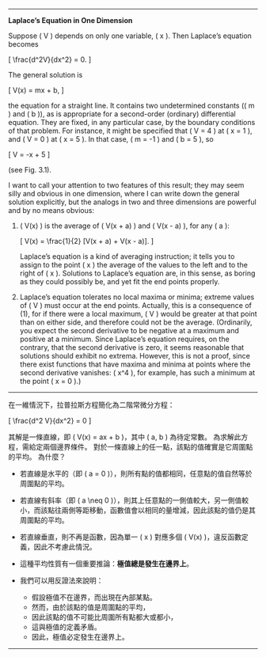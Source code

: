 
---

**Laplace’s Equation in One Dimension**  

Suppose \( V \) depends on only one variable, \( x \). Then Laplace’s equation becomes  

\[
\frac{d^2V}{dx^2} = 0.
\]

The general solution is  

\[
V(x) = mx + b,
\]

the equation for a straight line. It contains two undetermined constants (\( m \) and \( b \)), as is appropriate for a second-order (ordinary) differential equation. They are fixed, in any particular case, by the boundary conditions of that problem. For instance, it might be specified that \( V = 4 \) at \( x = 1 \), and \( V = 0 \) at \( x = 5 \). In that case, \( m = -1 \) and \( b = 5 \), so  

\[
V = -x + 5
\]

(see Fig. 3.1).  

I want to call your attention to two features of this result; they may seem silly and obvious in one dimension, where I can write down the general solution explicitly, but the analogs in two and three dimensions are powerful and by no means obvious:  

1. \( V(x) \) is the average of \( V(x + a) \) and \( V(x - a) \), for any \( a \):  

   \[
   V(x) = \frac{1}{2} [V(x + a) + V(x - a)].
   \]

   Laplace’s equation is a kind of averaging instruction; it tells you to assign to the point \( x \) the average of the values to the left and to the right of \( x \). Solutions to Laplace’s equation are, in this sense, as boring as they could possibly be, and yet fit the end points properly.  

2. Laplace’s equation tolerates no local maxima or minima; extreme values of \( V \) must occur at the end points. Actually, this is a consequence of (1), for if there were a local maximum, \( V \) would be greater at that point than on either side, and therefore could not be the average. (Ordinarily, you expect the second derivative to be negative at a maximum and positive at a minimum. Since Laplace’s equation requires, on the contrary, that the second derivative is zero, it seems reasonable that solutions should exhibit no extrema. However, this is not a proof, since there exist functions that have maxima and minima at points where the second derivative vanishes: \( x^4 \), for example, has such a minimum at the point \( x = 0 \).)  

---

在一維情況下，拉普拉斯方程簡化為二階常微分方程：  

\[
\frac{d^2 V}{dx^2} = 0
\]  

其解是一條直線，即 \( V(x) = ax + b \)，其中 \( a, b \) 為待定常數。
為求解此方程，需給定兩個邊界條件。
對於一條直線上的任一點，該點的值確實是它周圍點的平均。
為什麼？  

- 若直線是水平的（即 \( a = 0 \)），則所有點的值都相同，任意點的值自然等於周圍點的平均。  
- 若直線有斜率（即 \( a \neq 0 \)），則其上任意點的一側值較大，另一側值較小，而該點往兩側等距移動，函數值會以相同的量增減，因此該點的值仍是其周圍點的平均。  
- 若直線垂直，則不再是函數，因為單一 \( x \) 對應多個 \( V(x) \)，違反函數定義，因此不考慮此情況。  

- 這種平均性質有一個重要推論：**極值總是發生在邊界上**。  

- 我們可以用反證法來說明：
  - 假設極值不在邊界，而出現在內部某點。
  - 然而，由於該點的值是周圍點的平均，
  - 因此該點的值不可能比周圍所有點都大或都小，
  - 這與極值的定義矛盾。
  - 因此，極值必定發生在邊界上。  

---
